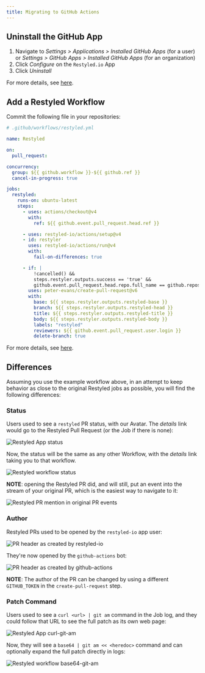 ```yaml
---
title: Migrating to GitHub Actions
---
```


## Uninstall the GitHub App

1. Navigate to _Settings > Applications > Installed GitHub Apps_ (for a user) or
   _Settings > GitHub Apps > Installed GitHub Apps_ (for an organization)
1. Click _Configure_ on the `Restyled.io` App
1. Click _Uninstall_

For more details, see [here](https://docs.github.com/en/apps/using-github-apps/reviewing-and-modifying-installed-github-apps#navigating-to-the-github-app-you-want-to-review-or-modify).

## Add a Restyled Workflow

Commit the following file in your repositories:

```yaml
# .github/workflows/restyled.yml

name: Restyled

on:
  pull_request:

concurrency:
  group: ${{ github.workflow }}-${{ github.ref }}
  cancel-in-progress: true

jobs:
  restyled:
    runs-on: ubuntu-latest
    steps:
      - uses: actions/checkout@v4
        with:
          ref: ${{ github.event.pull_request.head.ref }}

      - uses: restyled-io/actions/setup@v4
      - id: restyler
        uses: restyled-io/actions/run@v4
        with:
          fail-on-differences: true

      - if: |
          !cancelled() &&
          steps.restyler.outputs.success == 'true' &&
          github.event.pull_request.head.repo.full_name == github.repository
        uses: peter-evans/create-pull-request@v6
        with:
          base: ${{ steps.restyler.outputs.restyled-base }}
          branch: ${{ steps.restyler.outputs.restyled-head }}
          title: ${{ steps.restyler.outputs.restyled-title }}
          body: ${{ steps.restyler.outputs.restyled-body }}
          labels: "restyled"
          reviewers: ${{ github.event.pull_request.user.login }}
          delete-branch: true
```

For more details, see [here](https://github.com/restyled-io/actions#readme).

## Differences

Assuming you use the example workflow above, in an attempt to keep behavior as
close to the original Restyled jobs as possible, you will find the following
differences:

### Status

Users used to see a `restyled` PR status, with our Avatar. The _details_ link
would go to the Restyled Pull Request (or the Job if there is none):

![Restyled App status](/img/hosted-restyled-status.png)

Now, the status will be the same as any other Workflow, with the _details_ link
taking you to that workflow.

![Restyled workflow status](/img/workflow-restyled-status.png)

**NOTE**: opening the Restyled PR did, and will still, put an event into the
stream of your original PR, which is the easiest way to navigate to it:

![Restyled PR mention in original PR events](/img/restyled-pr-mention.png)

### Author

Restyled PRs used to be opened by the `restyled-io` app user:

![PR header as created by restyled-io](/img/hosted-author.png)

They're now opened by the `github-actions` bot:

![PR header as created by github-actions](/img/workflow-author.png)

**NOTE**: The author of the PR can be changed by using a different
`GITHUB_TOKEN` in the `create-pull-request` step.

### Patch Command

Users used to see a `curl <url> | git am` command in the Job log, and they could
follow that URL to see the full patch as its own web page:

![Restyled App curl-git-am](/img/hosted-curl-git-am.png)

Now, they will see a `base64 | git am << <heredoc>` command and can optionally
expand the full patch directly in logs:

![Restyled workflow base64-git-am](/img/workflow-base64-git-am.png)
